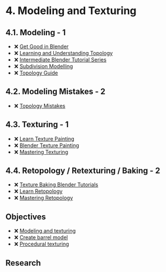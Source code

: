 # 4. Modeling and Texturing

## 4.1. Modeling - 1

- ❌ [Get Good in Blender](https://www.youtube.com/playlist?list=PLn3ukorJv4vvv3ZpWJYvV5Tmvo7ISO-NN)
- ❌ [Learning and Understanding Topology](https://www.youtube.com/playlist?list=PL3GeP3YLZn5irhqsD6_Srf-CeimYPonaK)
- ❌ [Intermediate Blender Tutorial Series](https://www.youtube.com/playlist?list=PLjEaoINr3zgHJVJF3T3CFUAZ6z11jKg6a)
- ❌ [Subdivision Modelling](https://www.youtube.com/playlist?list=PLeb33PCuqDdcPLfTSOkhjrox0S8UpmvMP)
- ❌ [Topology Guide](https://www.artstation.com/artwork/0n93EV)

## 4.2. Modeling Mistakes - 2

- ❌ [Topology Mistakes](https://www.youtube.com/playlist?list=PLeb33PCuqDdd4zGEje71OwLxkXyKqPyIF)

## 4.3. Texturing - 1

- ❌ [Learn Texture Painting](https://www.youtube.com/playlist?list=PLn3ukorJv4vtvjZvdiOeoSA5kBohtnDOF)
- ❌ [Blender Texture Painting](https://www.youtube.com/playlist?list=PLsGl9GczcgBsVJWWIEWDBhRtDOA1mUF3i)
- ❌ [Mastering Texturing](https://www.youtube.com/playlist?list=PLeb33PCuqDdcdKfSK0wB6oAVnnl0F4EUC)

## 4.4. Retopology / Retexturing / Baking - 2

- ❌ [Texture Baking Blender Tutorials](https://www.youtube.com/playlist?list=PL73p5JRO1I8Nj1Q9m2cDFAAY39cJAFcnd)
- ❌ [Learn Retopology](https://www.youtube.com/playlist?list=PLn3ukorJv4vs8PQj8z_PMbZAVLFEhQF5L)
- ❌ [Mastering Retopology](https://www.youtube.com/playlist?list=PLeb33PCuqDdeNmUQ3_a-_tLovRKpXGCBb)

## Objectives

<!-- - 2.1. ❌ 6 different color schemas -->
- ❌ [Modeling and texturing](/curriculum/tasks/modeling_and_texturing.md)
- ❌ [Create barrel model](/curriculum/tasks/4_modeling_and_texturing_create_barrel.md)
- ❌ [Procedural texturing](/curriculum/tasks/procedural_texturing.md)

## Research

<!-- - ❌ Tool for color schema analyzes -->
